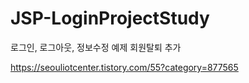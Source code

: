 # JSP-LoginProjectStudy
로그인, 로그아웃, 정보수정 예제 회원탈퇴 추가

https://seouliotcenter.tistory.com/55?category=877565
